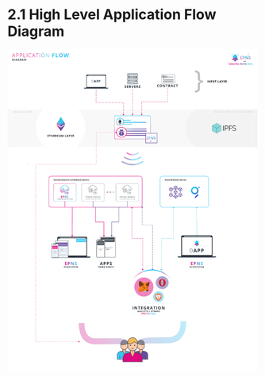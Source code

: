# 2.1 High Level Application Flow Diagram

![High Level Application Flow of EPNS protocol / product](../.gitbook/assets/highleveldefi.jpg)

